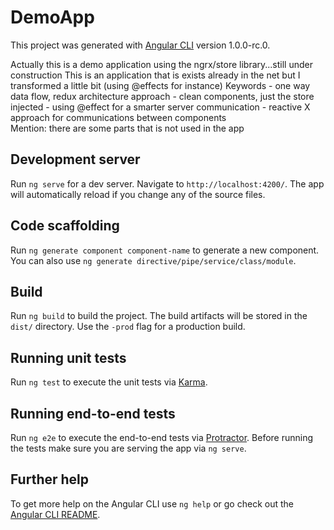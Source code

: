 # DemoApp

This project was generated with [Angular CLI](https://github.com/angular/angular-cli) version 1.0.0-rc.0.

Actually this is a demo application using the ngrx/store library...still under construction
This is an application that is exists already in the net but I transformed a little bit (using @effects for instance)
Keywords
    - one way data flow, redux architecture approach
    - clean components, just the store injected
    - using @effect for a smarter server communication
    - reactive X approach for communications between components    
Mention: there are some parts that is not used in the app

## Development server
Run `ng serve` for a dev server. Navigate to `http://localhost:4200/`. The app will automatically reload if you change any of the source files.

## Code scaffolding

Run `ng generate component component-name` to generate a new component. You can also use `ng generate directive/pipe/service/class/module`.

## Build

Run `ng build` to build the project. The build artifacts will be stored in the `dist/` directory. Use the `-prod` flag for a production build.

## Running unit tests

Run `ng test` to execute the unit tests via [Karma](https://karma-runner.github.io).

## Running end-to-end tests

Run `ng e2e` to execute the end-to-end tests via [Protractor](http://www.protractortest.org/).
Before running the tests make sure you are serving the app via `ng serve`.

## Further help

To get more help on the Angular CLI use `ng help` or go check out the [Angular CLI README](https://github.com/angular/angular-cli/blob/master/README.md).
